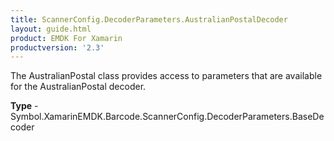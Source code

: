 ```yaml
---
title: ScannerConfig.DecoderParameters.AustralianPostalDecoder
layout: guide.html 
product: EMDK For Xamarin 
productversion: '2.3' 
---
```

The AustralianPostal class provides access to parameters that are available for the AustralianPostal decoder.

**Type** - Symbol.XamarinEMDK.Barcode.ScannerConfig.DecoderParameters.BaseDecoder



